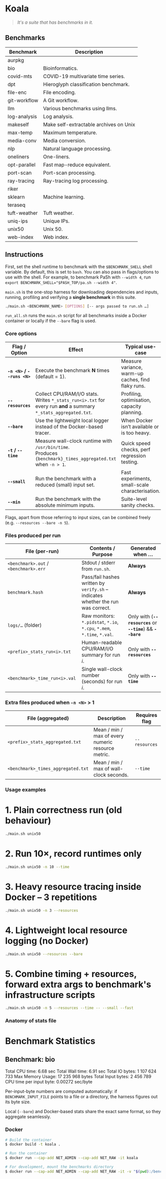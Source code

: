 # Koala

> _It's a suite that has benchmarks in it._

## Benchmarks

| Benchmark    | Description                                             |
| ---------    | -----------                                             |
| aurpkg       |                                                         |
| bio          | Bioinformatics.                                         |
| covid-mts    | COVID-19 multivariate time series.                      |
| dpt          | Hieroglyph classification benchmark.                    |
| file-enc     | File encoding.                                          |
| git-workflow | A Git workflow.                                         |
| llm          | Various benchmarks using llms.                          |
| log-analysis | Log analysis.                                           |
| makeself     | Make self-extractable archives on Unix                  |
| max-temp     | Maximum temperature.                                    |
| media-conv   | Media conversion.                                       |
| nlp          | Natural language processing.                            |
| oneliners    | One-liners.                                             |
| opt-parallel | Fast map-reduce equivalent.                             |
| port-scan    | Port-scan processing.                                   |
| ray-tracing  | Ray-tracing log processing.                             |
| riker        |                                                         |
| sklearn      | Machine learning.                                       |
| teraseq      |                                                         |
| tuft-weather | Tuft weather.                                           |
| uniq-ips     | Unique IPs.                                             |
| unix50       | Unix 50.                                                |
| web-index    | Web index.                                              |

## Instructions
First, set the shell runtime to benchmark with the `$BENCHMARK_SHELL` shell variable.
By default, this is set to `bash`.
You can also pass in flags/options to use with the shell.
For example, to benchmark PaSh with `--width 4`, run `export BENCHMARK_SHELL="$PASH_TOP/pa.sh --width 4"`.

`main.sh` is the one-stop harness for downloading dependencies and inputs, running, profiling and verifying a **single benchmark** in this suite.

```bash
./main.sh <BENCHMARK_NAME> [OPTIONS] [-- args passed to run.sh …]
```

`run_all.sh` runs the `main.sh` script for all benchmarks inside a Docker container or locally if the `--bare` flag is used.

### Core options

| Flag / Option                         | Effect                                                                                                              | Typical use-case                                   |
|---------------------------------------|---------------------------------------------------------------------------------------------------------------------|----------------------------------------------------|
| **`-n <N>` / `--runs <N>`**           | Execute the benchmark **N** times (default = 1).                                                                    | Measure variance, warm-up caches, find flaky runs. |
| **`--resources`**                     | Collect CPU/RAM/I/O stats.<br>Writes `*_stats_run<i>.txt` for every run **and** a summary `*_stats_aggregated.txt`. | Profiling, optimisation, capacity planning.        |
| **`--bare`**                          | Use the lightweight local logger instead of the Docker-based tracer.                                                | When Docker isn’t available or is too heavy.       |
| **`-t` / `--time`**                   | Measure wall-clock runtime with `/usr/bin/time`.<br>Produces `{benchmark}_times_aggregated.txt` when `-n > 1`.      | Quick speed checks, perf regression testing.       |
| **`--small`**                         | Run the benchmark with a reduced (small) input set.                                                                 | Fast experiments, small-scale characterisation.    |
| **`--min`**                           | Run the benchmark with the absolute minimum inputs.                                                                 | Suite-level sanity checks.                         |

Flags, apart from those referring to input sizes, can be combined freely (e.g. `--resources --bare -n 5`).

### Files produced per run

| File (per-run)                                | Contents / Purpose                                                                                 | Generated when …                                              |
|-----------------------------------------------|----------------------------------------------------------------------------------------------------|---------------------------------------------------------------|
| `<benchmark>.out` / `<benchmark>.err`         | Stdout / stderr from `run.sh`.                                                                     | **Always**                                                    |
| `benchmark.hash`                              | Pass/fail hashes written by `verify.sh` – indicates whether the run was correct.                   | **Always**                                                    |
| `logs/…` (folder)                             | Raw monitors: `*.pidstat`, `*.io`, `*.cpu`, `*.mem`, `*.time`, `*.val`.                            | Only with (**`--resources`** or **`--time`**) &&  **`--bare`**|
| `<prefix>_stats_run<i>.txt`                   | Human-readable CPU/RAM/I/O summary for run *i*.                                                    | Only with **`--resources`**                                   |
| `<benchmark>_time_run<i>.val`                 | Single wall-clock number (seconds) for run *i*.                                                    | Only with **`--time`**                                        |

### Extra files produced when **`-n <N>`** > 1

| File (aggregated)                     | Description                                             | Requires flag |
|---------------------------------------|---------------------------------------------------------|---------------|
| `<prefix>_stats_aggregated.txt`       | Mean / min / max of every numeric resource metric.      | `--resources` |
| `<benchmark>_times_aggregated.txt`    | Mean / min / max of wall-clock seconds.                 | `--time`      |

### Usage examples

# 1. Plain correctness run (old behaviour)
```bash
./main.sh unix50
```
# 2. Run 10×, record runtimes only
```bash
./main.sh unix50 -n 10 --time
```
# 3. Heavy resource tracing inside Docker – 3 repetitions
```bash
./main.sh unix50 -n 3 --resources
```
# 4. Lightweight local resource logging (no Docker)
```bash
./main.sh unix50 --resources --bare
```
# 5. Combine timing + resources, forward extra args to benchmark's infrastructure scripts
```bash
./main.sh unix50 -n 5 --resources --time -- --small --fast
```
### Anatomy of stats file

Benchmark Statistics
==================================================
Benchmark: bio
--------------------------------------------------
Total CPU time:        6.68 sec
Total Wall time:       6.91 sec
Total IO bytes:        1 107 624 733
Max Memory Usage:      17 235 968 bytes
Total Input bytes:     2 456 789
CPU time per input byte: 0.00272 sec/byte

Per-input-byte numbers are computed automatically: if `BENCHMARK_INPUT_FILE` points to a file or a directory, the harness figures out its byte size.

Local (`--bare`) and Docker-based stats share the exact same format, so they aggregate seamlessly.

### Docker
```sh
# Build the container
$ docker build -t koala .

# Run the container
$ docker run --cap-add NET_ADMIN --cap-add NET_RAW -it koala

# For development, mount the benchmarks directory
$ docker run --cap-add NET_ADMIN --cap-add NET_RAW -it -v "$(pwd):/benchmarks" koala
```
